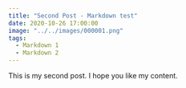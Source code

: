 ```yaml
---
title: "Second Post - Markdown test"
date: 2020-10-26 17:00:00
image: "../../images/000001.png"
tags:
  - Markdown 1
  - Markdown 2
---
```


This is my second post. I hope you like my content.
